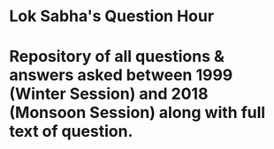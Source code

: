 <h1>Lok Sabha's Question Hour<h1>

Repository of all questions & answers asked between 1999 (Winter Session) and 2018 (Monsoon Session) along with full text of question. 
